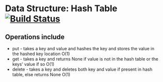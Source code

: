 # Data Structure: Hash Table [![Build Status](https://travis-ci.org/lukebiggerstaff/simple-python-ds.svg?branch=master)](https://travis-ci.org/lukebiggerstaff/simple-python-ds)

## Operations include
- put - takes a key and value and hashes the key and stores the value in the hashed key location O(1)
- get - takes a key and returns None if value is not in the hash table or the keys' value if so O(1)
- delete - takes a key and deletes both key and value if present in hash table, else returns None O(1)
